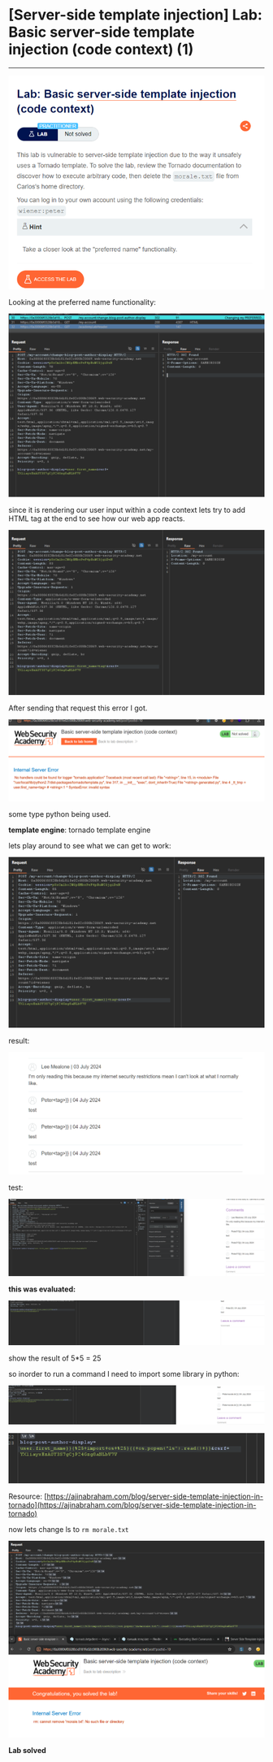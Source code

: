 # [Server-side template injection] Lab: Basic server-side template injection (code context) (1)

---

![Untitled](%5BServer-side%20template%20injection%5D%20Lab%20Basic%20server-%202733f0e473464f54a064455a19fe06cf/Untitled.png)

Looking at the preferred name functionality: 

![Untitled](%5BServer-side%20template%20injection%5D%20Lab%20Basic%20server-%202733f0e473464f54a064455a19fe06cf/Untitled%201.png)

since it is rendering our user input within a code context lets try to add HTML tag at the end to see how our web app reacts. 

![Untitled](%5BServer-side%20template%20injection%5D%20Lab%20Basic%20server-%202733f0e473464f54a064455a19fe06cf/Untitled%202.png)

After sending that request this error I got. 

![Untitled](%5BServer-side%20template%20injection%5D%20Lab%20Basic%20server-%202733f0e473464f54a064455a19fe06cf/Untitled%203.png)

some type python being used.

 **template engine**: tornado template engine

lets play around to see what we can get to work: 

![Untitled](%5BServer-side%20template%20injection%5D%20Lab%20Basic%20server-%202733f0e473464f54a064455a19fe06cf/Untitled%204.png)

result: 

![Untitled](%5BServer-side%20template%20injection%5D%20Lab%20Basic%20server-%202733f0e473464f54a064455a19fe06cf/Untitled%205.png)

test:

![Untitled](%5BServer-side%20template%20injection%5D%20Lab%20Basic%20server-%202733f0e473464f54a064455a19fe06cf/Untitled%206.png)

**this was evaluated:** 

![Untitled](%5BServer-side%20template%20injection%5D%20Lab%20Basic%20server-%202733f0e473464f54a064455a19fe06cf/Untitled%207.png)

show the result of 5*5 = 25

so inorder to run a command I need to import some library in python: 

![Untitled](%5BServer-side%20template%20injection%5D%20Lab%20Basic%20server-%202733f0e473464f54a064455a19fe06cf/Untitled%208.png)

![Untitled](%5BServer-side%20template%20injection%5D%20Lab%20Basic%20server-%202733f0e473464f54a064455a19fe06cf/Untitled%209.png)

Resource: [https://ajinabraham.com/blog/server-side-template-injection-in-tornado](https://ajinabraham.com/blog/server-side-template-injection-in-tornado)

now lets change ls to `rm morale.txt` 

![Untitled](%5BServer-side%20template%20injection%5D%20Lab%20Basic%20server-%202733f0e473464f54a064455a19fe06cf/Untitled%2010.png)

**Lab solved**